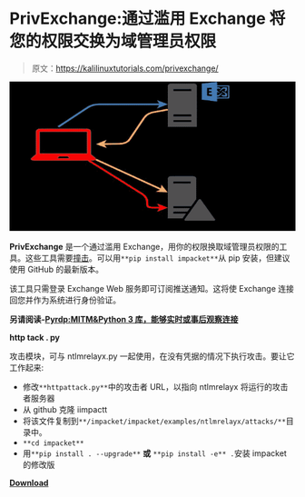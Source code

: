 # PrivExchange:通过滥用 Exchange 将您的权限交换为域管理员权限

> 原文：<https://kalilinuxtutorials.com/privexchange/>

[![PrivExchange : Exchange Your Privileges For Domain Admin Privs By Abusing Exchange](img/58176d26379e028003a6d5514e9740fc.png "PrivExchange : Exchange Your Privileges For Domain Admin Privs By Abusing Exchange")](https://1.bp.blogspot.com/-S0lRBNHF76Q/XYXK7QdEARI/AAAAAAAACi4/Uogwo1yG6B0mlVNu_PWDRO9w2anrwzpZwCLcBGAsYHQ/s1600/Dx_q99yWsAUI2Vx.png)

**PrivExchange** 是一个通过滥用 Exchange，用你的权限换取域管理员权限的工具。这些工具需要[撞击](https://github.com/SecureAuthCorp/impacket)。可以用`**pip install impacket**`从 pip 安装，但建议使用 GitHub 的最新版本。

该工具只需登录 Exchange Web 服务即可订阅推送通知。这将使 Exchange 连接回您并作为系统进行身份验证。

**另请阅读-[Pyrdp:MITM&Python 3 库，能够实时或事后观察连接](https://kalilinuxtutorials.com/pyrdp-mitm-library-for-python-3-with-the-ability-to-watch-connections-live-or-after-the-fact/)**

**http tack . py**

攻击模块，可与 ntlmrelayx.py 一起使用，在没有凭据的情况下执行攻击。要让它工作起来:

*   修改`**httpattack.py**`中的攻击者 URL，以指向 ntlmrelayx 将运行的攻击者服务器
*   从 github 克隆 iimpactt
*   将该文件复制到`**/impacket/impacket/examples/ntlmrelayx/attacks/**`目录中。
*   `**cd impacket**`
*   用`**pip install . --upgrade**` **或** `**pip install -e** .`安装 impacket 的修改版

[**Download**](https://github.com/dirkjanm/PrivExchange)